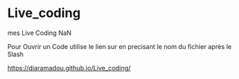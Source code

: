 # Live_coding
mes Live Coding NaN

Pour Ouvrir un Code utilise le lien sur en precisant le nom du fichier après le Slash


https://diaramadou.github.io/Live_coding/

